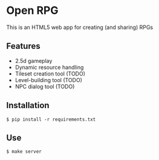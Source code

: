 # Open RPG
This is an HTML5 web app for creating (and sharing) RPGs

## Features
* 2.5d gameplay
* Dynamic resource handling
* Tileset creation tool (TODO)
* Level-building tool (TODO)
* NPC dialog tool (TODO)

##  Installation
`$ pip install -r requirements.txt`

## Use
`$ make server`
